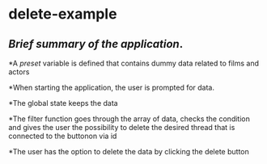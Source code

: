 # delete-example

## <em><strong>Brief summary of the application</strong></em>.

*A *preset* variable is defined that contains dummy data related to films and actors

*When starting the application, the user is prompted for data.

*The global state keeps the data

*The filter function goes through the array of data, checks the condition and gives the user the possibility to delete the desired thread that is connected to the buttonon via id

*The user has the option to delete the data by clicking the delete button
